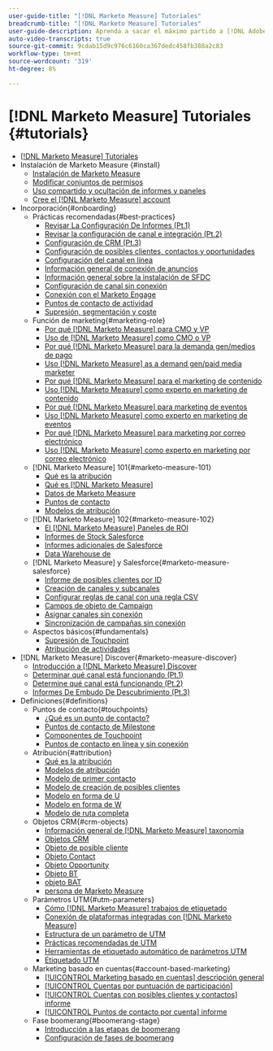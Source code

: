 ```yaml
---
user-guide-title: "[!DNL Marketo Measure] Tutoriales"
breadcrumb-title: "[!DNL Marketo Measure] Tutoriales"
user-guide-description: Aprenda a sacar el máximo partido a [!DNL Adobe Marketo Measure] (anteriormente, [!DNL Bizible]). Vea tutoriales sobre la instalación, la incorporación y los aspectos básicos de , así como las definiciones.
auto-video-transcripts: true
source-git-commit: 9cdab15d9c976c6160ca367dedc458fb388a2c83
workflow-type: tm+mt
source-wordcount: '319'
ht-degree: 8%

---
```



# [!DNL Marketo Measure] Tutoriales {#tutorials}

+ [[!DNL Marketo Measure] Tutoriales](overview.md)
+ Instalación de Marketo Measure {#install}
   + [Instalación de Marketo Measure](/help/installing/install-production.md)
   + [Modificar conjuntos de permisos](/help/installing/modify-permission-sets-production.md)
   + [Uso compartido y ocultación de informes y paneles](/help/installing/sharing-reports-production.md)
   + [Cree el [!DNL Marketo Measure] account](/help/installing/creating-marketo-measure-account-production.md)
+ Incorporación{#onboarding}
   + Prácticas recomendadas{#best-practices}
      + [Revisar La Configuración De Informes (Pt.1)](/help/onboarding/fundamentals/review-reporting-setting-pt1.md)
      + [Revisar la configuración de canal e integración (Pt.2)](/help/onboarding/fundamentals/channel-integration-settings.md)
      + [Configuración de CRM (Pt.3)](/help/onboarding/fundamentals/crm-settings.md)
      + [Configuración de posibles clientes, contactos y oportunidades](/help/onboarding/fundamentals/leads-contacts-opps-settings.md)
      + [Configuración del canal en línea](/help/onboarding/fundamentals/online-channel-setup.md)
      + [Información general de conexión de anuncios](/help/onboarding/fundamentals/ads-connection-overview.md)
      + [Información general sobre la instalación de SFDC](/help/onboarding/fundamentals/sfdc-installation-overview.md)
      + [Configuración de canal sin conexión](/help/onboarding/fundamentals/offline-channel-setup.md)
      + [Conexión con el Marketo Engage](/help/onboarding/fundamentals/connection-with-marketo-engage.md)
      + [Puntos de contacto de actividad](/help/onboarding/fundamentals/activity-touchpoints.md)
      + [Supresión, segmentación y coste](/help/onboarding/fundamentals/suppression-segmentation-cost.md)
   + Función de marketing{#marketing-role}
      + [Por qué [!DNL Marketo Measure] para CMO y VP](/help/onboarding/marketing-role/cmo-and-vp-why.md)
      + [Uso de [!DNL Marketo Measure] como CMO o VP](/help/onboarding/marketing-role/cmo-and-vp-using.md)
      + [Por qué [!DNL Marketo Measure] para la demanda gen/medios de pago](/help/onboarding/marketing-role/demand-gen-why.md)
      + [Uso [!DNL Marketo Measure] as a demand gen/paid media marketer](/help/onboarding/marketing-role/demand-gen-using.md)
      + [Por qué [!DNL Marketo Measure] para el marketing de contenido](/help/onboarding/marketing-role/content-marketing-why.md)
      + [Uso [!DNL Marketo Measure] como experto en marketing de contenido](/help/onboarding/marketing-role/content-marketing-using.md)
      + [Por qué [!DNL Marketo Measure] para marketing de eventos](/help/onboarding/marketing-role/events-marketing-why.md)
      + [Uso [!DNL Marketo Measure] como experto en marketing de eventos](/help/onboarding/marketing-role/events-marketing-using.md)
      + [Por qué [!DNL Marketo Measure] para marketing por correo electrónico](/help/onboarding/marketing-role/email-marketing-why.md)
      + [Uso [!DNL Marketo Measure] como experto en marketing por correo electrónico](/help/onboarding/marketing-role/email-marketing-using.md)
   + [!DNL Marketo Measure] 101{#marketo-measure-101}
      + [Qué es la atribución](/help/onboarding/marketo-measure-101/what-is-attribution.md)
      + [Qué es [!DNL Marketo Measure]](/help/onboarding/marketo-measure-101/what-is-marketo-measure.md)
      + [Datos de Marketo Measure](/help/onboarding/marketo-measure-101/marketo-measure-data.md)
      + [Puntos de contacto](/help/onboarding/marketo-measure-101/touchpoints.md)
      + [Modelos de atribución](/help/onboarding/marketo-measure-101/attribution-models.md)
   + [!DNL Marketo Measure] 102{#marketo-measure-102}
      + [El [!DNL Marketo Measure] Paneles de ROI](/help/onboarding/marketo-measure-102/roi-dashboards.md)
      + [Informes de Stock Salesforce](/help/onboarding/marketo-measure-102/stock-salesforce-reports.md)
      + [Informes adicionales de Salesforce](/help/onboarding/marketo-measure-102/addtional-salesforce-reports.md)
      + [Data Warehouse de  ](/help/onboarding/marketo-measure-102/data-warehouse.md)
   + [!DNL Marketo Measure] y Salesforce{#marketo-measure-salesforce}
      + [Informe de posibles clientes por ID](/help/onboarding/marketo-measure-salesforce/leads-by-id-report.md)
      + [Creación de canales y subcanales](/help/onboarding/marketo-measure-salesforce/creating-channels-subchannels.md)
      + [Configurar reglas de canal con una regla CSV](/help/onboarding/marketo-measure-salesforce/channel-rules-csv.md)
      + [Campos de objeto de Campaign](/help/onboarding/marketo-measure-salesforce/campaign-object-fields.md)
      + [Asignar canales sin conexión](/help/onboarding/marketo-measure-salesforce/mapping-offline-channels.md)
      + [Sincronización de campañas sin conexión](/help/onboarding/marketo-measure-salesforce/syncing-offline-campaigns.md)
   + Aspectos básicos{#fundamentals}
      + [Supresión de Touchpoint](/help/onboarding/marketo-measure-salesforce/touchpoint-suppression.md)
      + [Atribución de actividades](/help/onboarding/fundamentals/activities-attribution.md)
+ [!DNL Marketo Measure] Discover{#marketo-measure-discover}
   + [Introducción a [!DNL Marketo Measure] Discover](/help/marketo-measure-discover/introduction-to-marketo-measure-discover.md)
   + [Determinar qué canal está funcionando (Pt.1)](/help/marketo-measure-discover/top-of-funnel-reporting.md)
   + [Determine qué canal está funcionando (Pt.2)](/help/marketo-measure-discover/determine-which-channel-is-performing.md)
   + [Informes De Embudo De Descubrimiento (Pt.3)](/help/marketo-measure-discover/build-a-full-funnel-report-pt3.md)
+ Definiciones{#definitions}
   + Puntos de contacto{#touchpoints}
      + [¿Qué es un punto de contacto?](/help/definitions/touchpoints/what-is-a-touchpoint.md)
      + [Puntos de contacto de Milestone](/help/definitions/touchpoints/milestone-touchpoints.md)
      + [Componentes de Touchpoint](/help/definitions/touchpoints/touchpoint-components.md)
      + [Puntos de contacto en línea y sin conexión](/help/definitions/touchpoints/online-offline-touchpoints.md)
   + Atribución{#attribution}
      + [Qué es la atribución](/help/definitions/attribution/what-is-attribution.md)
      + [Modelos de atribución](/help/definitions/attribution/attribution-models.md)
      + [Modelo de primer contacto](/help/definitions/attribution/first-touch-model.md)
      + [Modelo de creación de posibles clientes](/help/definitions/attribution/lead-creation-model.md)
      + [Modelo en forma de U](/help/definitions/attribution/u-shaped-model.md)
      + [Modelo en forma de W](/help/definitions/attribution/w-shaped-model.md)
      + [Modelo de ruta completa](/help/definitions/attribution/full-path-model.md)
   + Objetos CRM{#crm-objects}
      + [Información general de [!DNL Marketo Measure] taxonomía](/help/definitions/crm-objects/taxonomy-overview.md)
      + [Objetos CRM](/help/definitions/crm-objects/crm-objects.md)
      + [Objeto de posible cliente](/help/definitions/crm-objects/lead-object.md)
      + [Objeto Contact](/help/definitions/crm-objects/contact-object.md)
      + [Objeto Opportunity](/help/definitions/crm-objects/opportunity-object.md)
      + [Objeto BT](/help/definitions/crm-objects/bt-object.md)
      + [objeto BAT](/help/definitions/crm-objects/bat-object.md)
      + [persona de Marketo Measure](/help/definitions/crm-objects/marketo-measure-person.md)
   + Parámetros UTM{#utm-parameters}
      + [Cómo [!DNL Marketo Measure] trabajos de etiquetado](/help/definitions/utm-parameters/how-marketo-measure-tagging-works.md)
      + [Conexión de plataformas integradas con [!DNL Marketo Measure]](/help/definitions/utm-parameters/connecting-integrated-platforms-with-marketo-measure.md)
      + [Estructura de un parámetro de UTM](/help/definitions/utm-parameters/anatomy-of-a-utm-parameter.md)
      + [Prácticas recomendadas de UTM](/help/definitions/utm-parameters/utm-best-practices.md)
      + [Herramientas de etiquetado automático de parámetros UTM](/help/definitions/utm-parameters/utm-parameter-auto-tagging-tools.md)
      + [Etiquetado UTM](/help/definitions/utm-parameters/utm-tagging.md)
   + Marketing basado en cuentas{#account-based-marketing}
      + [[!UICONTROL Marketing basado en cuentas] descripción general](/help/definitions/account-based-marketing/abm-overview.md)
      + [[!UICONTROL Cuentas por puntuación de participación]](/help/definitions/account-based-marketing/accounts-by-engagement-score.md)
      + [[!UICONTROL Cuentas con posibles clientes y contactos] informe](/help/definitions/account-based-marketing/accounts-with-leads-and-contacts.md)
      + [[!UICONTROL Puntos de contacto por cuenta] informe](/help/definitions/account-based-marketing/touchpoints-per-account-report.md)
   + Fase boomerang{#boomerang-stage}
      + [Introducción a las etapas de boomerang](/help/definitions/boomerang-stage/introduction-to-boomerang-stages.md)
      + [Configuración de fases de boomerang](/help/definitions/boomerang-stage/setting-up-boomerang-stages.md)
